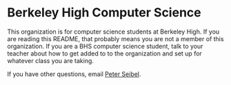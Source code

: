 # Berkeley High Computer Science

This organization is for computer science students at Berkeley High. If you are
reading this README, that probably means you are not a member of this
organization. If you are a BHS computer science student, talk to your teacher
about how to get added to to the organization and set up for whatever class you
are taking.

If you have other questions, email [Peter
Seibel](mailto:peterseibel@berkeley.net).

